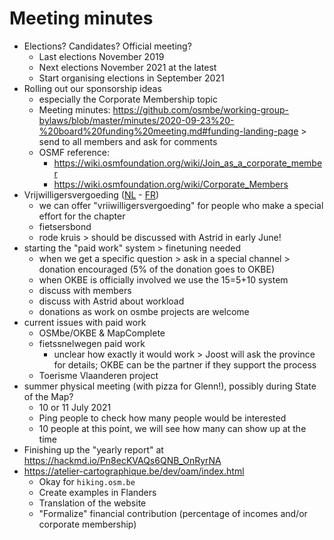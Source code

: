 # Meeting minutes

- Elections? Candidates? Official meeting?
    - Last elections November 2019
    - Next elections November 2021 at the latest
    - Start organising elections in September 2021
- Rolling out our sponsorship ideas
    - especially the Corporate Membership topic
    - Meeting minutes: https://github.com/osmbe/working-group-bylaws/blob/master/minutes/2020-09-23%20-%20board%20funding%20meeting.md#funding-landing-page > send to all members and ask for comments
    - OSMF reference: 
        - <https://wiki.osmfoundation.org/wiki/Join_as_a_corporate_member>
        - <https://wiki.osmfoundation.org/wiki/Corporate_Members>
- Vrijwilligersvergoeding ([NL](https://financien.belgium.be/nl/vzws/vrijwilligers) - [FR](https://finances.belgium.be/fr/asbl/benevoles))
    - we can offer "vriiwilligersvergoeding" for people who make a special effort for the chapter
    - fietsersbond 
    - rode kruis > should be discussed with Astrid in early June!
- starting the "paid work" system > finetuning needed
    * when we get a specific question > ask in a special channel > donation encouraged (5% of the donation goes to OKBE)
    * when OKBE is officially involved we use the 15=5+10 system
    * discuss with members
    * discuss with Astrid about workload
    * donations as work on osmbe projects are welcome
- current issues with paid work
    - OSMbe/OKBE & MapComplete
    - fietssnelwegen paid work 
        - unclear how exactly it would work > Joost will ask the province for details; OKBE can be the partner if they support the process
    - Toerisme Vlaanderen project
- summer physical meeting (with pizza for Glenn!), possibly during State of the Map?
    - 10 or 11 July 2021
    - Ping people to check how many people would be interested
    - 10 people at this point, we will see how many can show up at the time
- Finishing up the "yearly report" at https://hackmd.io/Pn8ecKVAQs6QNB_OnRyrNA
- https://atelier-cartographique.be/dev/oam/index.html
    - Okay for `hiking.osm.be`
    - Create examples in Flanders
    - Translation of the website
    - "Formalize" financial contribution (percentage of incomes and/or corporate membership)
